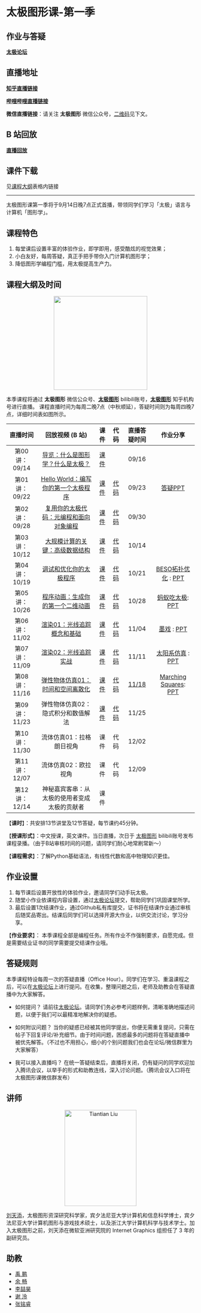 # 太极图形课-第一季

## 作业与答疑
[**太极论坛**](https://forum.taichi.graphics/)

## 直播地址
[**知乎直播链接**](https://www.zhihu.com/org/tai-ji-tu-xing)

[**哔哩哔哩直播链接**](https://live.bilibili.com/23526804)

**微信直播链接**：请关注 **太极图形** 微信公众号，[二维码](#课程大纲及时间)见下文。

## B 站回放
[**直播回放**](https://space.bilibili.com/1779922645/channel/seriesdetail?sid=337716&ctype=0)

## 课件下载
见[课程大纲](#课程大纲及时间)表格内链接

---

太极图形课第一季将于9月14日晚7点正式首播，带领同学们学习「太极」语言与计算机「图形学」。

## 课程特色
1. 每堂课后设置丰富的体验作业，即学即用，感受酷炫的视觉效果；
2. 小白友好，每周答疑，真正手把手带你入门计算机图形学；
3. 降低图形学编程门槛，用太极提高生产力。

## 课程大纲及时间
<p align="center">
 <img width="250" height="250" src="https://open.weixin.qq.com/qr/code?username=taichi_graphics">
<p>

本季课程将通过 **太极图形** 微信公众号、[**太极图形**](https://space.bilibili.com/1779922645) bilibili账号，[**太极图形**](https://www.zhihu.com/org/tai-ji-tu-xing) 知乎机构号进行直播。
课程直播时间为每周二晚7点（中秋顺延），答疑时间则为每周四晚7点，详细时间表如图所示。

<div align="center">

| 直播时间 	| 回放视频 (B 站) 	| 课件 | 代码 | 直播答疑时间 	| 作业分享|
|:---:	|:---:	|:---:	|:---:	|:---: |:---:	|
| 第00讲：09/14 	| [导览：什么是图形学？什么是太极？](https://www.bilibili.com/video/BV1aL4y1a7pv) |[课件](./material/00_Intro.pdf) 	|  |09/16 	| |
| 第01讲：09/22 	| [Hello World：编写你的第一个太极程序](https://www.bilibili.com/video/BV1aL4y1a7pv?p=6) |[课件](./material/01_Taichi_Basis.pdf) |[代码](https://zoo.taichi.graphics/playground/80eca823500f932be64e4ec37a0879dd) | 09/23 	|[答疑PPT](./material/01_Q%26A.pdf)|
| 第02讲：09/28 	| [复用你的太极代码：元编程和面向对象编程](https://www.bilibili.com/video/BV11q4y1P7os) |[课件](https://github.com/taichiCourse01/taichiCourse01/blob/main/material/02%20Metaprogramming%20and%20OOP.pdf) 	|[代码](https://github.com/taichiCourse01/--Galaxy) | 09/30 	||
| 第03讲：10/12 	| [大规模计算的关键：高级数据结构](https://www.bilibili.com/video/BV1Xv411g7Vg) |[课件](./material/03_advanced_data_layouts.pdf)	|[代码](https://github.com/taichi-dev/taichi/blob/master/examples/features/sparse/taichi_sparse.py) | 10/14 	||
| 第04讲：10/19 	| [调试和优化你的太极程序](https://www.bilibili.com/video/BV1F44y147tm) |[课件](./material/04_sm_debuge_optimization.pdf) 	| [代码](https://github.com/taichiCourse01/--Diffuse) |10/21 	|[BESO拓扑优化](https://www.bilibili.com/video/BV1F44y147tm?p=5) : [PPT](./material/BESOTopologyOptimsation.pdf)|
| 第05讲：10/26 	| [程序动画：生成你的第一个二维动画](https://www.bilibili.com/video/BV14Q4y1q7C9?spm_id_from=333.999.0.0) |[课件](./material/05_procedural_animation.pdf)|[代码](https://github.com/taichiCourse01/--Shadertoys) | 10/28 	|[蚂蚁吃太极](https://www.bilibili.com/video/BV14Q4y1q7C9?p=6): [PPT](./material/ants_eat_taichi_Afish.pdf)|
| 第06讲：11/02 	| [渲染01：光线追踪概念和基础](https://www.bilibili.com/video/BV1AT4y1d762) |[课件](./material/06_basics_ray_tracing.pdf)	| [代码](https://github.com/taichiCourse01/taichi_ray_tracing) |11/04 	|[墨戏](https://www.bilibili.com/video/BV1AT4y1d762?p=4) : [PPT](./material/moxi.pdf)|
| 第07讲：11/09 	| [渲染02：光线追踪实战](https://www.bilibili.com/video/BV1XL4y1q7Tp?spm_id_from=333.999.0.0) |[课件](./material/07_implementation_details_ray_tracer.pdf)	| [代码](https://github.com/taichiCourse01/taichi_ray_tracing) |11/11 	|[太阳系仿真](https://www.bilibili.com/video/BV1XL4y1q7Tp?p=7) : [PPT](./material/solar_system.pdf)|
| 第08讲：11/16 	| [弹性物体仿真01：时间和空间离散化](https://www.bilibili.com/video/BV1eY411x7mK) |[课件](./material/08_spatial_temporal_discretization.pdf)	|[代码](https://github.com/taichiCourse01/--Deformables) | [11/18](./material/08_Q%26A.pdf) 	|[Marching Squares](https://www.bilibili.com/video/BV1eY411x7mK?p=8): [PPT](./material/marching_squares.pdf)|
| 第09讲：11/23 	| 弹性物体仿真02：隐式积分和数值解法  |[课件](./material/09_implicit_integration.pdf)	| [代码](https://github.com/taichiCourse01/--Deformables) |11/25 	||
| 第10讲：11/30 	| 流体仿真01：拉格朗日视角 |课件	|代码 |12/02 	||
| 第11讲：12/07 	| 流体仿真02：欧拉视角 |课件	| 代码 |12/09 	||
| 第12讲：12/14 	| 神秘嘉宾客串：从太极的使用者变成太极的贡献者|课件 	|  	||
</div>

【**课时**】：共安排13节讲堂及12节答疑，每节课约45分钟。

【**授课形式**】：中文授课，英文课件。当日直播，次日于 [太极图形](https://space.bilibili.com/1779922645) bilibili账号发布课程录播。（由于B站审核时间的问题，请同学们耐心地常刷常新～）

【**课程需求**】：了解Python基础语法，有线性代数和高中物理知识更佳。

## 作业设置
1. 每节课后设置开放性的体验作业，邀请同学们动手玩太极。
2. 随堂小作业依课程内容设置，通过[太极论坛](https://forum.taichi.graphics/)提交，帮助同学们巩固课堂所学。
3. 最后设置1次结课作业，通过Github私有库提交，证书将在结课作业通过审核后随奖品寄出。结课后同学们可以选择开源大作业，以供交流讨论，学习分享。

【**作业要求**】：
本季课程全部是编程任务。所有作业不作强制要求，自愿完成。但是需要结业证书的同学需要提交结课作业哦。

## 答疑规则
本季课程特设每周一次的答疑直播（Office Hour）。同学们在学习、重温课程之后，可以在[太极论坛](https://forum.taichi.graphics/)上进行提问。在收集，整理问题之后，老师及助教会在答疑直播中为大家解答。

* 如何提问？
请前往[太极论坛](https://forum.taichi.graphics/)。请同学们务必参考问题样例，清晰准确地描述问题，以便于我们可以最精准地解决你的疑惑。

* 如何附议问题？
当你的疑惑已经被其他同学提出，你便无需重复提问，只需在帖子下回复评论/补充细节。由于时间问题，困惑最多的问题将在答疑直播中被优先解答。（不过也不用担心，细小的个别问题我们也会在论坛/微信群里为大家解答）

* 我可以接入直播吗？
在统一答疑结束后，直播将关闭，仍有疑问的同学欢迎加入腾讯会议，以举手的形式和助教连线，深入讨论问题。（腾讯会议入口将在太极图形课微信群发布）

## 讲师
<p align="center">
<img src="https://tiantianliu.cn/images/profile/tiantian_1.jpg" alt="Tiantian Liu" width="192" height="256">
<p>

[刘天添](https://tiantianliu.cn/)，太极图形资深研究科学家，宾夕法尼亚大学计算机和信息科学博士，宾夕法尼亚大学计算机图形与游戏技术硕士，以及浙江大学计算机科学与技术学士。加入太极图形之前，刘天添在微软亚洲研究院的 Internet Graphics 组担任了 3 年的副研究员。

## 助教
* [禹 鹏](https://yupengvr.github.io)
* [余 畅](https://github.com/g1n0st)
* [李喆昊](https://github.com/Ricahrd-Li)
* [谢 泠](https://github.com/Jack12xl)
* [张铭睿](https://github.com/erizmr)
